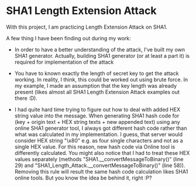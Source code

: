# SHA1 Length Extension Attack

With this project, I am practicing Length Extension Attack on SHA1. 

A few thing I have been finding out during my work:
* In order to have a better understanding of the attack, I've built my own SHA1 generator. Actually, building SHA1 generator (or at least a part it) is required for implementation of the attack

* You have to known exactly the length of secret key to get the attack working. In reality, I think, this could be worked out using brute force. In my example, I made an assumption that the key length was already present (likes almost all SHA1 Length Extension Attack examples out there :D). 

* I had quite hard time trying to figure out how to deal with added HEX string value into the message. When generating SHA1 hash code for (key + origin text + HEX string texts + new appended text) using any online SHA1 generator tool, I always got different hash code rather than what was calculated in my implementation. I guess, that server would consider HEX string "\x80" e.g. as four single characters and not as a single HEX value. For this reason, new hash code via Online tool is differently calculated. You might also notice that I had to treat these HEX values separately (methods "SHA1.__convertMessageToBinary()" (line 29) and "SHA1_Length_Attack.__convertMessageToBinary()" (line 58)). Removing this rule will result the same hash code calculation likes SHA1 online tools. But you know the idea be behind it, right :P? 
